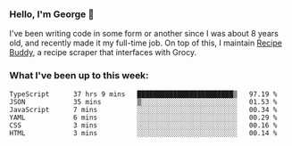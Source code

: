 ### Hello, I'm George 👋

I've been writing code in some form or another since I was about 8 years old, and recently made it my full-time job. On top of this, I maintain [Recipe Buddy](https://github.com/georgegebbett/recipe-buddy), a recipe scraper that interfaces with Grocy.  

<!--
**georgegebbett/georgegebbett** is a ✨ _special_ ✨ repository because its `README.md` (this file) appears on your GitHub profile.

Here are some ideas to get you started:

- 🔭 I’m currently working on ...
- 🌱 I’m currently learning ...
- 👯 I’m looking to collaborate on ...
- 🤔 I’m looking for help with ...
- 💬 Ask me about ...
- 📫 How to reach me: ...
- 😄 Pronouns: ...
- ⚡ Fun fact: ...
-->

### What I've been up to this week:
<!--START_SECTION:waka-->

```text
TypeScript      37 hrs 9 mins   ████████████████████████▒   97.19 %
JSON            35 mins         ▒░░░░░░░░░░░░░░░░░░░░░░░░   01.53 %
JavaScript      7 mins          ░░░░░░░░░░░░░░░░░░░░░░░░░   00.34 %
YAML            6 mins          ░░░░░░░░░░░░░░░░░░░░░░░░░   00.29 %
CSS             3 mins          ░░░░░░░░░░░░░░░░░░░░░░░░░   00.16 %
HTML            3 mins          ░░░░░░░░░░░░░░░░░░░░░░░░░   00.14 %
```

<!--END_SECTION:waka-->
